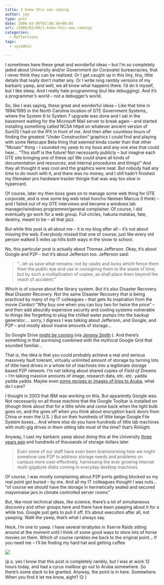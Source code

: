 ```yaml
---
title: I knew this was coming
author: jay
type: post
date: 2006-03-09T03:08:56+00:00
url: /2006/03/09/i-knew-this-was-coming/
categories:
  - Reflections
tags:
  - sysadmin

---
```

I sometimes have these great and wonderful ideas &#8211; but I’m so completely jaded about University and/or Government (or Corpoate) bureacracies, that I never think they can be realized. Or I get caught up in this tiny, tiny, little details that really don’t matter any. Or I write long rambly versions of my barbaric yawp, and well, we all know what happens there. I’d do it myself, but I like sleep. And I really hate programming (but like debugging). And it’s a programmer’s world &#8211; not a debugger’s world.

So, like I was saying, these great and wonderful ideas &#8211; Like that time in 1994/1995 in the North Carolina location of GTE Government Systems, where the System 6 to System 7 upgrade was done and I sat in the basement waiting for the Microsoft Mail server to break again &#8211; and started installing something called NCSA httpd on whatever ancient version of SunOS I had on the IPX in front of me. And then after countless hours of finding the greatest “Under Construction” graphics I could find and playing with some Netscape Beta thing that seemed kinda cooler than that other “Mosaic” thing &#8211; I sounded my yawp to my boss and any one else that could hear… “This stuff is the future! Not necessarily publicly &#8211; but imagine each GTE site bringing one of these up! We could share all kinds of documentation and resources, and internal procedures and things!” And they all thought it was cool and the graphics were neat. But nobody had any time to do much with it, and there was no money, and I still hadn’t finished my filemaker pro hardware tracker thingie that was way too slow in hypercard.

Of course, later my then boss goes on to manage some web thing for GTE corporate, and is now some big web retail honcho Neiman Marcus (I think) &#8211; and I failed out of my GTE interviews and became a windows lab manager/windows programmer/general complainer. Of course, I did eventually go work for a web group. Full circles, hakuna matatas, fate, destiny, meant to be &#8211; all that jazz.

But while this post is all about me – it is my blog after all – it’s not about missing the web. Everybody missed that one of course, just like every old person walked 5 miles up hills both ways in the snow to school.

No, this particular post is actually about Thomas Jefferson. Okay, it’s about Google and P2P &#8211; but it’s about Jefferson too. Jefferson said:

> “…let us save what remains: not by vaults and locks which fence them from the public eye and use in consigning them to the waste of time, but by such a multiplication of copies, as shall place them beyond the reach of accident.”

Which is of course about the library system. But it’s also Disaster Recovery. Real Disaster Recovery. Not the same Disaster Recovery that is being practiced by many of my IT colleagues &#8211; that gets its inspiration from the movie _Contact_ “Why buy one when you can buy two for twice the price” &#8211; and then add absurdly expensive security and cooling systems vulnerable to things like forgetting to plug the chilled water pumps into the backup generator…. sorry, I digress I was talking about Jefferson, and Google, and P2P &#8211; and mostly about insane amounts of storage…

So Google Drive [might be coming][1] (via [Jeremy Smith][2] ). And there’s something in that surmising combined with the mythical Google Grid that sounded familiar…

That is, the idea is that you could probably achieve a real and serious massively fault tolerant, virtually unlimited amount of storage by turning lots of little hard drives in a whole lot of machines into a legitimate storage based P2P network. I’m not talking about shared copies of _Field of Dreams_ &#8211; I’m talking massive amounts of image, research data, etc. etc. yadda yadda yadda. Maybe even [some recipes or images of trips to Aruba][3], what do I care?

I thought in 2003 that IBM was working on this. But apparently Google was. Not necessarily on all those machine that the Google Toolbar is installed on (though think about that for a little while and come back when the light bulb goes on, and the goes off when you think about encryption back doors from China or even the U.S. ) But on their hundreds of little beige Google File System boxes… And where else do you have hundreds of little lab machines with multi-gig drives in them sitting idle most of the time? that’s Riiiiiight.

Anyway, I cast my barbaric yawp about doing this at the University [three years ago][4] and hundreds of thousands of storage dollars later.

> Even some of our staff have even been brainstorming how we might somehow use P2P to address storage needs and problems on campus more cost-effectively, harnessing the ever growing internal multi-gigabyte disks coming in everyday desktop machines.

Of course, I was mostly complaining about P2P ports getting blocked so my real point got buried &#8211; by me. And all my IT colleagues thought I was nuts… “of course we should have the storage in hermetically sealed and secured mayonnaise jars in climate controlled server rooms”

But, like most technical ideas, like science, there’s a lot of simultaneous discovery and other groups here and there have been yawping about it for a while too. Google just gets to pull it off. It’s about execution after all, not yawping. Walk the yawp, that’s what I always say.

Heck, I’m one to yawp. I have several terabytes in Xserve Raids sitting around at the moment until I think of some good ways to store lots of horse movies on them. Which of course rambles me back to the original point… If you need me &#8211; I’ll be finding my hard hat and getting coffee

![][5]

(p.s. yes I know that this post is completely rambly, but I was at work 12 hours today, and had a cyrus mailbox go out to Aruba somewhere. So there’s some slack to be granted. Anyway, the point is in here. Somewhere. When you find it let me know, aight? 😉 )

 [1]: http://www.techcrunch.com/2006/03/06/google-drive-what-we-know-so-far/
 [2]: http://blog.case.edu/jms18/2006/03/07/google_drive
 [3]: https://rambleon.org/2005/12/11/12-days-of-user-support/
 [4]: http://lists.ncsu.edu/cgi-bin/digest?list=tltr;archive=tltr.200303;Submit=Show%20Archive#MSG7
 [5]: https://cdn.rambleon.org/migrate/2006/03/ucsign.gif